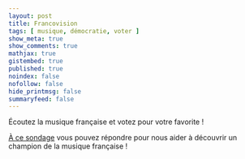 ```yaml
---
layout: post
title: Francovision
tags: [ musique, démocratie, voter ]
show_meta: true
show_comments: true
mathjax: true
gistembed: true
published: true
noindex: false
nofollow: false
hide_printmsg: false
summaryfeed: false
---
```


Écoutez la musique française et votez pour votre favorite !

[À ce sondage][sondage] vous pouvez répondre pour nous aider à découvrir un
champion de la musique française !

[sondage]: https://goo.gl/forms/HG3B9qxLPE6B4eIH2

<!--
vim: spell spelllang=fr
-->
